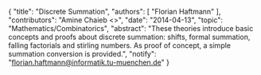 {
    "title": "Discrete Summation",
    "authors": [
        "Florian Haftmann"
    ],
    "contributors": "Amine Chaieb <>",
    "date": "2014-04-13",
    "topic": "Mathematics/Combinatorics",
    "abstract": "These theories introduce basic concepts and proofs about discrete summation: shifts, formal summation, falling factorials and stirling numbers. As proof of concept, a simple summation conversion is provided.",
    "notify": "florian.haftmann@informatik.tu-muenchen.de"
}